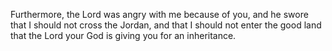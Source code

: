 Furthermore, the Lord was angry with me because of you, and he swore that I should not cross the Jordan, and that I should not enter the good land that the Lord your God is giving you for an inheritance.

